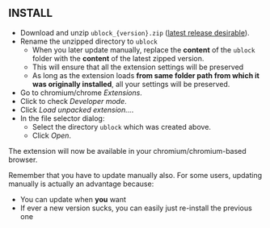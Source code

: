 ## INSTALL

- Download and unzip `ublock_{version}.zip` ([latest release desirable](https://github.com/chrisaljoudi/uBlock/releases)).
- Rename the unzipped directory to `ublock`
    - When you later update manually, replace the **content** of the `ublock` folder with the **content** of the latest zipped version.
    - This will ensure that all the extension settings will be preserved
    - As long as the extension loads **from same folder path from which it was originally installed**, all your settings will be preserved.
- Go to chromium/chrome *Extensions*.
- Click to check *Developer mode*.
- Click *Load unpacked extension...*.
- In the file selector dialog:
    - Select the directory `ublock` which was created above.
    - Click *Open*.

The extension will now be available in your chromium/chromium-based browser.

Remember that you have to update manually also. For some users, updating manually is actually an advantage because:
- You can update when **you** want
- If ever a new version sucks, you can easily just re-install the previous one
